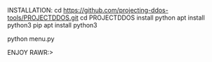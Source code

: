 INSTALLATION:
cd https://github.com/projecting-ddos-tools/PROJECTDDOS.git
cd PROJECTDDOS
install python
apt install python3 pip
apt install python3

python menu.py

ENJOY RAWR:>
